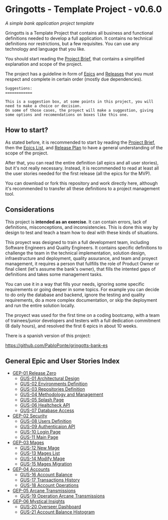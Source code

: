 # Gringotts - Template Project - v0.6.0

_A simple bank application project template_

Gringotts is a Template Project that contains all business and functional definitions needed to develop a full application. It contains no technical definitions nor restrictions, but a few requisites. You can use any technology and language that you like.

You should start reading the [Project Brief](DOC/brief.md), that contains a simplified explanation and scope of the project.

The project has a guideline in form of [Epics](DOC/epics.md) and [Releases](DOC/releases.md) that you must respect and complete in certain order (mostly due dependencies).

```
Suggestions:
============ 
    
This is a suggestion box, at some points in this project, you will need to make a choice or decision. 
On some of those cases, the proyect will make a suggestion, giving some options and recomendations on boxes like this one.

```

## How to start?
As stated before, it is recommended to start by reading the [Project Brief](DOC/brief.md), then the [Epics List](DOC/epics.md), and [Release Plan](DOC/releases.md) to have a general understanding of the scope of the project.

After that, you can read the entire definition (all epics and all user stories), but it's not really necessary. Instead, it is recommended to read at least all the user stories needed for the first release (all the epics for the MVP).

You can download or fork this repository and work directly here, although it's recommended to transfer all these definitions to a project management tool.

## Considerations

This project is **intended as an exercise**. It can contain errors, lack of definitions, misconceptions, and inconsistencies. This is done this way by design to test and teach a team how to deal with these kinds of situations.

This proyect was designed to train a full development team, including Software Engineers and Quality Engineers. It contains specific definitions to challenge the team in the technical implementation, solution design, infraestructure and deployment, quality assurance, and team and proyect management, it requires a person that fullfills the role of Product Owner or final client (let's assume the bank's owner), that fills the intented gaps of definitions and takes some management tasks.

You can use it in a way that fills your needs, ignoring some specific requirements or going deeper in some topics. For example you can decide to do only the database and backend, ignore the testing and quality requirements, do a more complex documentation, or skip the deployment and run the entire solution locally.

The proyect was used for the first time on a coding bootcamp, with a team of trainees/junior developers and testers with a full dedication commitment (8 daily hours), and resolved the first 6 epics in about 10 weeks.

There is a spanish version of this project:

https://github.com/PabloPonte/gringotts-bank-es


## General Epic and User Stories Index
* [GEP-01 Release Zero](/DOC/GEP-01-Release-Zero/GEP-01-Release-Zero.md)
    * [GUS-01 Architectural Design](/DOC/GEP-01-Release-Zero/GUS-01-Architectural-Design.md)
    * [GUS-02 Environments Definition](/DOC/GEP-01-Release-Zero/GUS-02-Environments-Definition.md)
    * [GUS-03 Repositories Definition](/DOC/GEP-01-Release-Zero/GUS-03-Repositories-Definition.md)
    * [GUS-04 Methodology and Management](/DOC/GEP-01-Release-Zero/GUS-04-Methodology-Management.md)
    * [GUS-05 Splash Page](/DOC/GEP-01-Release-Zero/GUS-05-Splash-Page.md)
    * [GUS-06 Healtcheck API](/DOC/GEP-01-Release-Zero/GUS-06-Health-API.md)
    * [GUS-07 Database Access](/DOC/GEP-01-Release-Zero/GUS-07-Database-Access.md)
* [GEP-02 Security](/DOC/GEP-02-Security/GEP-02-Security.md)
    * [GUS-08 Users Definition](/DOC/GEP-02-Security/GUS-08-Users-Definition.md)
    * [GUS-09 Authenticaion API](/DOC/GEP-02-Security/GUS-09-Authentication-API.md)
    * [GUS-10 Login Page](/DOC/GEP-02-Security/GUS-10-Login-Page.md)
    * [GUS-11 Main Page](/DOC/GEP-02-Security/GUS-11-Main-Page.md)
* [GEP-03 Mages](/DOC/GEP-03-Mages/GEP-03-Mages.md)
    * [GUS-12 New Mage](/DOC/GEP-03-Mages/GUS-12-New-Mage.md)
    * [GUS-13 Mages List](/DOC/GEP-03-Mages/GUS-13-Mages-List.md)
    * [GUS-14 Modify Mage](/DOC/GEP-03-Mages/GUS-14-Modify-Mage.md)
    * [GUS-15 Mages Migration](/DOC/GEP-03-Mages/GUS-15-Mages-Migration.md)
* [GEP-04 Accounts](/DOC/GEP-04-Accounts/GEP-04-Accounts.md)
    * [GUS-16 Account Balance](/DOC/GEP-04-Accounts/GUS-16-Account-Balance.md)
    * [GUS-17 Transactions History](/DOC/GEP-04-Accounts/GUS-17-Transactions-History.md)
    * [GUS-18 Account Operations](/DOC/GEP-04-Accounts/GUS-18-Account-Operations.md)
* [GEP-05 Arcane Transmissions](/DOC/GEP-05-Arcane-Transmissions/GEP-05-Arcane-Transmissions.md)
    * [GUS-19 Operation Arcane Transmissions](/DOC/GEP-05-Arcane-Transmissions/GUS-19-Operation-Arcane-Transmissions.md)
* [GEP-06 Mystical Insights](/DOC/GEP-06-Mystical-Insights/GEP-06-Mystical-Insights.md)
    * [GUS-20 Overseer Dashboard](/DOC/GEP-06-Mystical-Insights/GUS-20-Overseer-Dashboard.md)
    * [GUS-21 Account Balance Histogram](/DOC/GEP-06-Mystical-Insights/GUS-21-Account-Balance-Histogram.md)